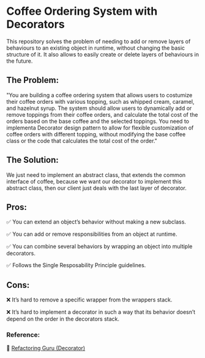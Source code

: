 # Coffee Ordering System with Decorators

This repository solves the problem of needing to add or remove layers of behaviours to an existing object in runtime, without changing the basic structure of it. It also allows to easily create or delete layers of behaviours in the future.

## The Problem:

"You are building a coffee ordering system that allows users to costumize their coffee orders with various topping, such as whipped cream, caramel, and hazelnut syrup. The system should allow users to dynamically add or remove toppings from their coffee orders, and calculate the total cost of the orders based on the base coffee and the selected toppings. You need to implementa Decorator design pattern to allow for flexible customization of coffee orders with different topping, without modifying the base coffee class or the code that calculates the total cost of the order."

## The Solution:

We just need to implement an abstract class, that extends the common interface of coffee, because we want our decorator to implement this abstract class, then our client just deals with the last layer of decorator.

## Pros:
 
 ✅ You can extend an object’s behavior without making a new subclass.

 ✅ You can add or remove responsibilities from an object at runtime.
 
 ✅ You can combine several behaviors by wrapping an object into multiple decorators.
 
 ✅ Follows the Single Resposability Principle guidelines.

## Cons:

 ❌ It’s hard to remove a specific wrapper from the wrappers stack.
 
 ❌ It’s hard to implement a decorator in such a way that its behavior doesn’t depend on the order in the decorators stack.

### **Reference:**

 🔗 [Refactoring Guru (Decorator)](https://refactoring.guru/design-patterns/decorator)
